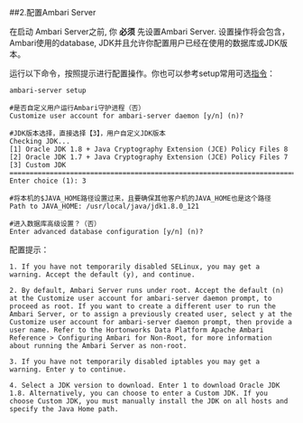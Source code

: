 ##2.配置Ambari Server


在启动 Ambari Server之前, 你 **必须** 先设置Ambari Server. 设置操作将会包含，Ambari使用的database, JDK并且允许你配置用户已经在使用的数据库或JDK版本。

运行以下命令，按照提示进行配置操作。你也可以参考setup常用可选[指令](II.安装Ambari/Setup常用指令.md)：

    ambari-server setup
    
    #是否自定义用户运行Ambari守护进程（否）
    Customize user account for ambari-server daemon [y/n] (n)? 
    
    #JDK版本选择，直接选择【3】，用户自定义JDK版本
    Checking JDK...
    [1] Oracle JDK 1.8 + Java Cryptography Extension (JCE) Policy Files 8
    [2] Oracle JDK 1.7 + Java Cryptography Extension (JCE) Policy Files 7
    [3] Custom JDK
    ==============================================================================
    Enter choice (1): 3
    
    #将本机的$JAVA_HOME路径设置过来，且要确保其他客户机的JAVA_HOME也是这个路径
    Path to JAVA_HOME: /usr/local/java/jdk1.8.0_121
    
    #进入数据库高级设置？（否）
    Enter advanced database configuration [y/n] (n)? 
    


配置提示：

    1. If you have not temporarily disabled SELinux, you may get a warning. Accept the default (y), and continue.

    2. By default, Ambari Server runs under root. Accept the default (n) at the Customize user account for ambari-server daemon prompt, to proceed as root. If you want to create a different user to run the Ambari Server, or to assign a previously created user, select y at the Customize user account for ambari-server daemon prompt, then provide a user name. Refer to the Hortonworks Data Platform Apache Ambari Reference > Configuring Ambari for Non-Root, for more information about running the Ambari Server as non-root.
    
    3. If you have not temporarily disabled iptables you may get a warning. Enter y to continue.

    4. Select a JDK version to download. Enter 1 to download Oracle JDK 1.8. Alternatively, you can choose to enter a Custom JDK. If you choose Custom JDK, you must manually install the JDK on all hosts and specify the Java Home path.